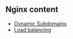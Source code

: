 ## Nginx content
* [Dynamic Subdomains](./DynamicSubdomains/note.md)
* [Load balancing](./LoadBalancing/note.md)